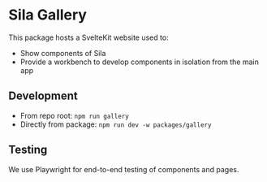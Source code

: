 # Sila Gallery

This package hosts a SvelteKit website used to:

- Show components of Sila
- Provide a workbench to develop components in isolation from the main app

## Development

- From repo root: `npm run gallery`
- Directly from package: `npm run dev -w packages/gallery`

## Testing

We use Playwright for end-to-end testing of components and pages.
